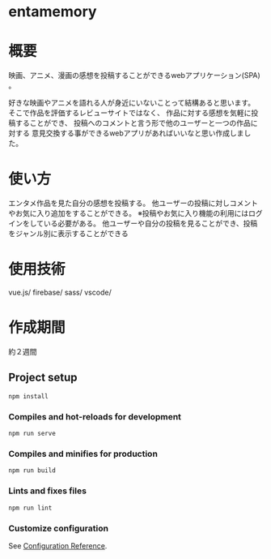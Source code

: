 
# entamemory
# 概要
映画、アニメ、漫画の感想を投稿することができるwebアプリケーション(SPA) 。

好きな映画やアニメを語れる人が身近にいないことって結構あると思います。
そこで作品を評価するレビューサイトではなく、
作品に対する感想を気軽に投稿することができ、
投稿へのコメントと言う形で他のユーザーと一つの作品に対する
意見交換する事ができるwebアプリがあればいいなと思い作成しました。

# 使い方
エンタメ作品を見た自分の感想を投稿する。
他ユーザーの投稿に対しコメントやお気に入り追加をすることができる。
※投稿やお気に入り機能の利用にはログインをしている必要がある。
他ユーザーや自分の投稿を見ることができ、投稿をジャンル別に表示することができる

# 使用技術
vue.js/
firebase/
sass/
vscode/

# 作成期間
約２週間


## Project setup
```
npm install
```

### Compiles and hot-reloads for development
```
npm run serve
```

### Compiles and minifies for production
```
npm run build
```

### Lints and fixes files
```
npm run lint
```

### Customize configuration
See [Configuration Reference](https://cli.vuejs.org/config/).
